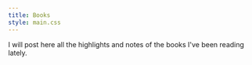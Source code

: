 ```yaml
---
title: Books
style: main.css
---
```


<div id="books-content" class="mainContent">
I will post here all the highlights and notes of the books I've been reading lately.
</div>
